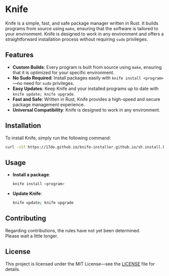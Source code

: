 # Knife

Knife is a simple, fast, and safe package manager written in Rust. It builds programs from source using `make`, ensuring that the software is tailored to your environment. Knife is designed to work in any environment and offers a straightforward installation process without requiring `sudo` privileges.

## Features

- **Custom Builds**: Every program is built from source using `make`, ensuring that it is optimized for your specific environment.
- **No Sudo Required**: Install packages easily with `knife install <program>`—no need for `sudo` privileges.
- **Easy Updates**: Keep Knife and your installed programs up to date with `knife update; knife upgrade`.
- **Fast and Safe**: Written in Rust, Knife provides a high-speed and secure package management experience.
- **Universal Compatibility**: Knife is designed to work in any environment.

## Installation

To install Knife, simply run the following command:

```bash
curl -sSf https://17do.github.io/knife-installer.github.io/sh.install.html | sh
```

## Usage

- **Install a package**: 
  ```bash
  knife install <program>
  ```

- **Update Knife**: 
  ```bash
  knife update; knife upgrade
  ```
  

## Contributing
Regarding contributions, the rules have not yet been determined.  
Please wait a little longer.

## License

This project is licensed under the MIT License—see the [LICENSE](LICENSE) file for details.
